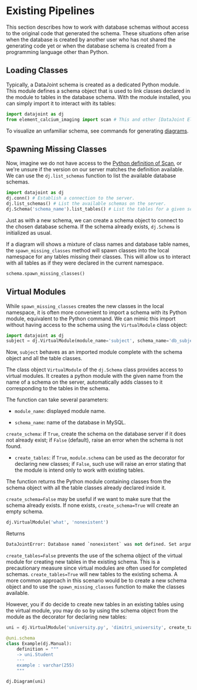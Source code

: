 # Existing Pipelines

This section describes how to work with database schemas without access to the original
code that generated the schema. These situations often arise when the database is
created by another user who has not shared the generating code yet or when the database
schema is created from a programming language other than Python.

## Loading Classes

Typically, a DataJoint schema is created as a dedicated Python module. This module
defines a schema object that is used to link classes declared in the module to tables
in the database schema. With the module installed, you can simply import it to interact
with its tables:

``` python
import datajoint as dj
from element_calcium_imaging import scan # This and other [DataJoint Elements](https://datajoint.com/docs/elements/) are installable via `pip` or downloadable via their respective GitHub repositories.
```

To visualize an unfamiliar schema, see commands for generating [diagrams](../../getting-started/#diagram).

## Spawning Missing Classes

Now, imagine we do not have access to the 
[Python definition of Scan](https://github.com/datajoint/element-calcium-imaging/blob/main/element_calcium_imaging/scan.py),
or we're unsure if the version on our server matches the definition available. We can
use the `dj.list_schemas` function to list the available database schemas.

``` python
import datajoint as dj
dj.conn() # Establish a connection to the server.
dj.list_schemas() # List the available schemas on the server.
dj.Schema('schema_name').list_tables() # List the tables for a given schema from the previous step. These will appear in their raw database form, with underscores instead of camelcase and special characters for Part tables.
```

Just as with a new schema, we can create a schema object to connect to the chosen
database schema. If the schema already exists, `dj.Schema` is initialized as usual.

If a diagram will shows a mixture of class names and database table names, the
`spawn_missing_classes` method will spawn classes into the local namespace for any
tables missing their classes. This will allow us to interact with all tables as if
they were declared in the current namespace.

``` python
schema.spawn_missing_classes()
```

## Virtual Modules

While `spawn_missing_classes` creates the new classes in the local namespace, it is
often more convenient to import a schema with its Python module, equivalent to the
Python command. We can mimic this import without having access to the schema using
the `VirtualModule` class object:

```python
import datajoint as dj
subject = dj.VirtualModule(module_name='subject', schema_name='db_subject')
```

Now, `subject` behaves as an imported module complete with the schema object and all the
table classes.

The class object `VirtualModule` of the `dj.Schema` class provides access to virtual
modules. It creates a python module with the given name from the name of a schema on
the server, automatically adds classes to it corresponding to the tables in the
schema.

The function can take several parameters:

- `module_name`: displayed module name.

- `schema_name`: name of the database in MySQL.

 `create_schema`: if `True`, create the schema on the database server if it does not
 already exist; if `False` (default), raise an error when the schema is not found.

- `create_tables`: if `True`, `module.schema` can be used as the decorator for declaring
  new classes; if `False`, such use will raise an error stating that the module is
  intend only to work with existing tables.

The function returns the Python module containing classes from the schema object with
all the table classes already declared inside it.

`create_schema=False` may be useful if we want to make sure that the schema already 
exists.  If none exists, `create_schema=True` will create an empty schema.

``` python
dj.VirtualModule('what', 'nonexistent')
```

Returns

``` python
DataJointError: Database named `nonexistent` was not defined. Set argument create_schema=True to create it.
```

`create_tables=False` prevents the use of the schema object of the virtual module for
creating new tables in the existing schema. This is a precautionary measure since
virtual modules are often used for completed schemas. `create_tables=True` will new
tables to the existing schema. A more common approach in this scenario would be to
create a new schema object and to use the `spawn_missing_classes` function to make the
classes available.

However, you if do decide to create new tables in an existing tables using the virtual
module, you may do so by using the schema object from the module as the decorator for
declaring new tables:

``` python
uni = dj.VirtualModule('university.py', 'dimitri_university', create_tables=True)
```

``` python
@uni.schema
class Example(dj.Manual):
    definition = """
    -> uni.Student
    ---
    example : varchar(255)
    """
```

``` python
dj.Diagram(uni)
```
